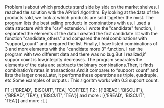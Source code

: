 Problem is about which products stand side by side on the market shelves. I reached the solution with the APriori algorithm.
 By looking at the data of the products sold, we look at which products are sold together the most. The program lists the best selling products in combinations with us. I used a data structure with the "csv" extension. I wrote the "candidate" function, I separated the elements of the data.I created the first candidate list with the function "candidate_others" and compared the real combinations with "support_count" and prepared the list. Finally, I have listed combinations of 3 and more elements with the "candidate more 3" function. I ran the program with two different data and there was no bug.But I realized,if suppor count is low,integrity decreases. The program separates the elements of the data and subtracts the binary combinations.Then, it finds combination’s rates in transactions.And,it compares to “support_count” and lists the larger ones.Later, it performs these operations as triple, quadruple, etc.Some examples of outputs :
This algoritm works with 0.3 support count.

F1 : ['BREAD', 'BISCUIT', 'TEA', 'COFFEE']
F2 :  [{'BREAD', 'BISCUIT'}, {'BREAD', 'TEA'}, {'BISCUIT', 'TEA'}]
and more :  [{'BREAD', 'BISCUIT', 'TEA'}]
and more :  [ ]
